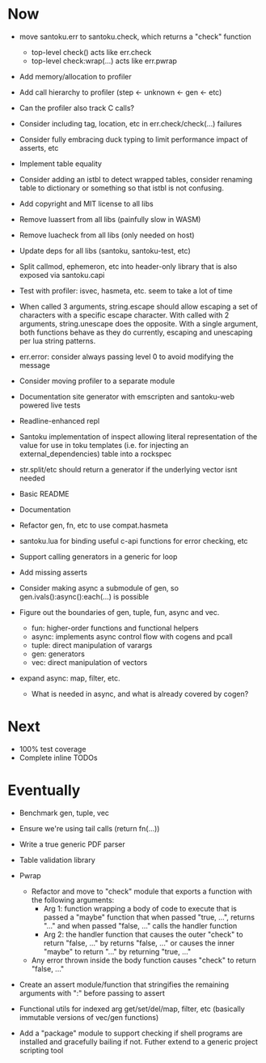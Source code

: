 # Now

- move santoku.err to santoku.check, which returns a "check" function
    - top-level check() acts like err.check
    - top-level check:wrap(...) acts like err.pwrap

- Add memory/allocation to profiler
- Add call hierarchy to profiler (step <- unknown <- gen <- etc)
- Can the profiler also track C calls?

- Consider including tag, location, etc in err.check/check(...) failures

- Consider fully embracing duck typing to limit performance impact of asserts,
  etc
- Implement table equality
- Consider adding an istbl to detect wrapped tables, consider renaming table to
  dictionary or something so that istbl is not confusing.
- Add copyright and MIT license to all libs
- Remove luassert from all libs (painfully slow in WASM)
- Remove luacheck from all libs (only needed on host)
- Update deps for all libs (santoku, santoku-test, etc)
- Split callmod, ephemeron, etc into header-only library that is also exposed
  via santoku.capi
- Test with profiler: isvec, hasmeta, etc. seem to take a lot of time

- When called 3 arguments, string.escape should allow escaping a set of
  characters with a specific escape character. With called with 2 arguments,
  string.unescape does the opposite. With a single argument, both functions
  behave as they do currently, escaping and unescaping per lua string patterns.

- err.error: consider always passing level 0 to avoid modifying the message
- Consider moving profiler to a separate module

- Documentation site generator with emscripten and santoku-web powered live
  tests
- Readline-enhanced repl

- Santoku implementation of inspect allowing literal representation of the value
  for use in toku templates (i.e. for injecting an external_dependencies) table
  into a rockspec

- str.split/etc should return a generator if the underlying vector isnt needed

- Basic README
- Documentation
- Refactor gen, fn, etc to use compat.hasmeta

- santoku.lua for binding useful c-api functions for error checking, etc

- Support calling generators in a generic for loop

- Add missing asserts

- Consider making async a submodule of gen, so gen.ivals():async():each(...) is
  possible

- Figure out the boundaries of gen, tuple, fun, async and vec.
  - fun: higher-order functions and functional helpers
  - async: implements async control flow with cogens and pcall
  - tuple: direct manipulation of varargs
  - gen: generators
  - vec: direct manipulation of vectors

- expand async: map, filter, etc.
    - What is needed in async, and what is already covered by cogen?

# Next

- 100% test coverage
- Complete inline TODOs

# Eventually

- Benchmark gen, tuple, vec

- Ensure we're using tail calls (return fn(...))

- Write a true generic PDF parser

- Table validation library

- Pwrap
    - Refactor and move to "check" module that exports a function with the
      following arguments:
        - Arg 1: function wrapping a body of code to execute that is passed a
          "maybe" function that when passed "true, ...", returns "..." and when
          passed "false, ..." calls the handler function
        - Arg 2: the handler function that causes the outer "check" to return
          "false, ..." by returns "false, ..." or causes the inner "maybe" to
          return "..." by returning "true, ..."
    - Any error thrown inside the body function causes "check" to return "false,
      ..."

- Create an assert module/function that stringifies the remaining arguments with
  ":" before passing to assert

- Functional utils for indexed arg get/set/del/map, filter, etc (basically
  immutable versions of vec/gen functions)

- Add a "package" module to support checking if shell programs are installed and
  gracefully bailing if not. Futher extend to a generic project scripting tool
